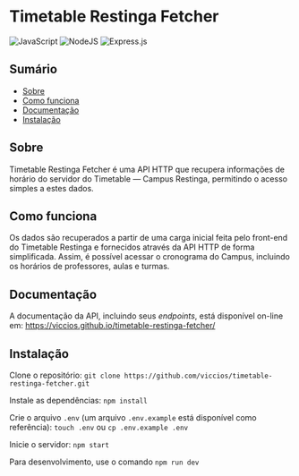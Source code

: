 # Timetable Restinga Fetcher

![JavaScript](https://img.shields.io/badge/javascript-%23323330.svg?style=for-the-badge&logo=javascript&logoColor=%23F7DF1E) ![NodeJS](https://img.shields.io/badge/node.js-6DA55F?style=for-the-badge&logo=node.js&logoColor=white) ![Express.js](https://img.shields.io/badge/express.js-%23404d59.svg?style=for-the-badge&logo=express&logoColor=%2361DAFB)

## Sumário

- [Sobre](#sobre)
- [Como funciona](#como-funciona)
- [Documentação](#documentação)
- [Instalação](#instalação)

## Sobre

Timetable Restinga Fetcher é uma API HTTP que recupera informações de horário do servidor do Timetable — Campus Restinga, permitindo o acesso simples a estes dados.

## Como funciona

Os dados são recuperados a partir de uma carga inicial feita pelo front-end do Timetable Restinga e fornecidos através da API HTTP de forma simplificada.
Assim, é possível acessar o cronograma do Campus, incluindo os horários de professores, aulas e turmas.

## Documentação

A documentação da API, incluindo seus _endpoints_, está disponível on-line em: <https://viccios.github.io/timetable-restinga-fetcher/>

## Instalação

Clone o repositório:
`git clone https://github.com/viccios/timetable-restinga-fetcher.git`

Instale as dependências:
`npm install`

Crie o arquivo `.env` (um arquivo `.env.example` está disponível como referência):
`touch .env` ou `cp .env.example .env`

Inicie o servidor:
`npm start`

Para desenvolvimento, use o comando `npm run dev`
